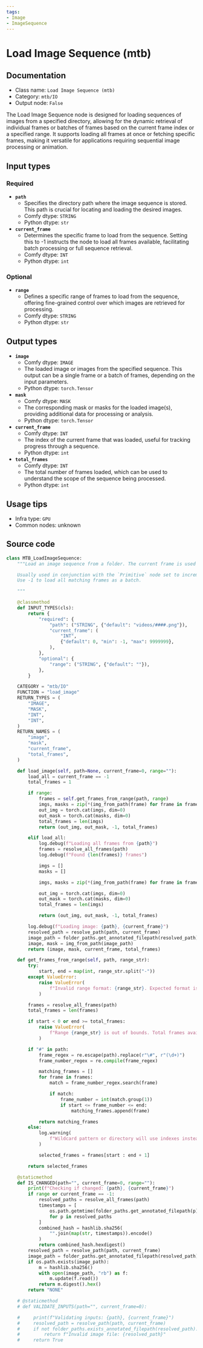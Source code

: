 ```yaml
---
tags:
- Image
- ImageSequence
---
```


# Load Image Sequence (mtb)
## Documentation
- Class name: `Load Image Sequence (mtb)`
- Category: `mtb/IO`
- Output node: `False`

The Load Image Sequence node is designed for loading sequences of images from a specified directory, allowing for the dynamic retrieval of individual frames or batches of frames based on the current frame index or a specified range. It supports loading all frames at once or fetching specific frames, making it versatile for applications requiring sequential image processing or animation.
## Input types
### Required
- **`path`**
    - Specifies the directory path where the image sequence is stored. This path is crucial for locating and loading the desired images.
    - Comfy dtype: `STRING`
    - Python dtype: `str`
- **`current_frame`**
    - Determines the specific frame to load from the sequence. Setting this to -1 instructs the node to load all frames available, facilitating batch processing or full sequence retrieval.
    - Comfy dtype: `INT`
    - Python dtype: `int`
### Optional
- **`range`**
    - Defines a specific range of frames to load from the sequence, offering fine-grained control over which images are retrieved for processing.
    - Comfy dtype: `STRING`
    - Python dtype: `str`
## Output types
- **`image`**
    - Comfy dtype: `IMAGE`
    - The loaded image or images from the specified sequence. This output can be a single frame or a batch of frames, depending on the input parameters.
    - Python dtype: `torch.Tensor`
- **`mask`**
    - Comfy dtype: `MASK`
    - The corresponding mask or masks for the loaded image(s), providing additional data for processing or analysis.
    - Python dtype: `torch.Tensor`
- **`current_frame`**
    - Comfy dtype: `INT`
    - The index of the current frame that was loaded, useful for tracking progress through a sequence.
    - Python dtype: `int`
- **`total_frames`**
    - Comfy dtype: `INT`
    - The total number of frames loaded, which can be used to understand the scope of the sequence being processed.
    - Python dtype: `int`
## Usage tips
- Infra type: `GPU`
- Common nodes: unknown


## Source code
```python
class MTB_LoadImageSequence:
    """Load an image sequence from a folder. The current frame is used to determine which image to load.

    Usually used in conjunction with the `Primitive` node set to increment to load a sequence of images from a folder.
    Use -1 to load all matching frames as a batch.

    """

    @classmethod
    def INPUT_TYPES(cls):
        return {
            "required": {
                "path": ("STRING", {"default": "videos/####.png"}),
                "current_frame": (
                    "INT",
                    {"default": 0, "min": -1, "max": 9999999},
                ),
            },
            "optional": {
                "range": ("STRING", {"default": ""}),
            },
        }

    CATEGORY = "mtb/IO"
    FUNCTION = "load_image"
    RETURN_TYPES = (
        "IMAGE",
        "MASK",
        "INT",
        "INT",
    )
    RETURN_NAMES = (
        "image",
        "mask",
        "current_frame",
        "total_frames",
    )

    def load_image(self, path=None, current_frame=0, range=""):
        load_all = current_frame == -1
        total_frames = 1

        if range:
            frames = self.get_frames_from_range(path, range)
            imgs, masks = zip(*(img_from_path(frame) for frame in frames))
            out_img = torch.cat(imgs, dim=0)
            out_mask = torch.cat(masks, dim=0)
            total_frames = len(imgs)
            return (out_img, out_mask, -1, total_frames)

        elif load_all:
            log.debug(f"Loading all frames from {path}")
            frames = resolve_all_frames(path)
            log.debug(f"Found {len(frames)} frames")

            imgs = []
            masks = []

            imgs, masks = zip(*(img_from_path(frame) for frame in frames))

            out_img = torch.cat(imgs, dim=0)
            out_mask = torch.cat(masks, dim=0)
            total_frames = len(imgs)

            return (out_img, out_mask, -1, total_frames)

        log.debug(f"Loading image: {path}, {current_frame}")
        resolved_path = resolve_path(path, current_frame)
        image_path = folder_paths.get_annotated_filepath(resolved_path)
        image, mask = img_from_path(image_path)
        return (image, mask, current_frame, total_frames)

    def get_frames_from_range(self, path, range_str):
        try:
            start, end = map(int, range_str.split("-"))
        except ValueError:
            raise ValueError(
                f"Invalid range format: {range_str}. Expected format is 'start-end'."
            )

        frames = resolve_all_frames(path)
        total_frames = len(frames)

        if start < 0 or end >= total_frames:
            raise ValueError(
                f"Range {range_str} is out of bounds. Total frames available: {total_frames}"
            )

        if "#" in path:
            frame_regex = re.escape(path).replace(r"\#", r"(\d+)")
            frame_number_regex = re.compile(frame_regex)

            matching_frames = []
            for frame in frames:
                match = frame_number_regex.search(frame)

                if match:
                    frame_number = int(match.group(1))
                    if start <= frame_number <= end:
                        matching_frames.append(frame)

            return matching_frames
        else:
            log.warning(
                f"Wildcard pattern or directory will use indexes instead of frame numbers for : {path}"
            )

            selected_frames = frames[start : end + 1]

        return selected_frames

    @staticmethod
    def IS_CHANGED(path="", current_frame=0, range=""):
        print(f"Checking if changed: {path}, {current_frame}")
        if range or current_frame == -1:
            resolved_paths = resolve_all_frames(path)
            timestamps = [
                os.path.getmtime(folder_paths.get_annotated_filepath(p))
                for p in resolved_paths
            ]
            combined_hash = hashlib.sha256(
                "".join(map(str, timestamps)).encode()
            )
            return combined_hash.hexdigest()
        resolved_path = resolve_path(path, current_frame)
        image_path = folder_paths.get_annotated_filepath(resolved_path)
        if os.path.exists(image_path):
            m = hashlib.sha256()
            with open(image_path, "rb") as f:
                m.update(f.read())
            return m.digest().hex()
        return "NONE"

    # @staticmethod
    # def VALIDATE_INPUTS(path="", current_frame=0):

    #     print(f"Validating inputs: {path}, {current_frame}")
    #     resolved_path = resolve_path(path, current_frame)
    #     if not folder_paths.exists_annotated_filepath(resolved_path):
    #         return f"Invalid image file: {resolved_path}"
    #     return True

```
